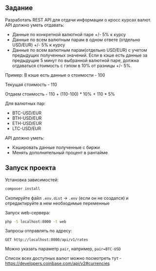 ## Задание

Разработать REST API для отдачи информации о кросс курсах валют. 
API должно уметь отдавать:
* Данные по конкретной валютной паре +/- 5% к курсу
* Данные по всем валютным парам в одном ответе (отдельно USD/EUR) +/- 5% к курсу
* Данные по всем валютным парам(отдельно USD/EUR) с учетом предыдущих полученных значений. Если в кэше есть данные за предыдущие 5 минут по выбранной валютной паре, должна отдаваться стоимость с гэпом в 10% от разницы +/- 5%.

Пример:
В кэше есть данные о стоимости - 100

Текущая стоимость - 110

Отдаем стоимость -  110 + (110-100) * 10% + 110 * 5%

Для валютных пар:
* BTC-USD/EUR
* BTH-USD/EUR
* ETH-USD/EUR
* LTC-USD/EUR

API должно уметь:
* Кэшировать данные полученные с биржи
* Менять дополнительный процент в рантайме

## Запуск проекта

Установка зависимостей:
```bash
composer install
```

Скопируйте файл `.env.dist` -> `.env` (если он не создался) и отредактируйте в нем необходимые переменные

Запуск web-сервера:
```bash
php -S localhost:8000 -t web
```

Запросы отправлять по адресу:
```
GET http://localhost:8000/api/v1/rates
```
Можно указать параметр `pair`, например, `pair=BTC-USD`

Список всех доступных валют можно посмотреть тут - https://developers.coinbase.com/api/v2#currencies


